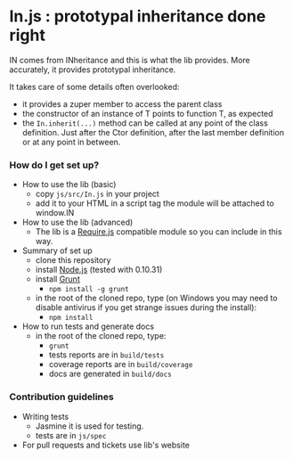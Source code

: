 # In.js : prototypal inheritance done right #

IN comes from INheritance and this is what the lib provides.
More accurately, it provides prototypal inheritance.

It takes care of some details often overlooked:

* it provides a zuper member to access the parent class
* the constructor of an instance of T points to function T, as expected
* the `In.inherit(...)` method can be called at any point of the class definition.
  Just after the Ctor definition, after the last member definition or at any point
  in between.

### How do I get set up? ###

* How to use the lib (basic)
    * copy `js/src/In.js` in your project
    * add it to your HTML in a script tag the module will be attached to window.IN
* How to use the lib (advanced)
    * The lib is a [Require.js](http://require.js) compatible module so you can include in this way.
* Summary of set up
    * clone this repository
    * install [Node.js](http://nodejs.org/) (tested with 0.10.31)
    * install [Grunt](http://gruntjs.com/)
        * `npm install -g grunt`
    * in the root of the cloned repo, type (on Windows you may need to disable antivirus if you get strange issues during the install):
        * `npm install`
* How to run tests and generate docs
    * in the root of the cloned repo, type:
        * `grunt`
        * tests reports are in `build/tests`
        * coverage reports are in `build/coverage`
        * docs are generated in `build/docs`

### Contribution guidelines ###

* Writing tests
    * Jasmine it is used for testing.
    * tests are in `js/spec`
* For pull requests and tickets use lib's website